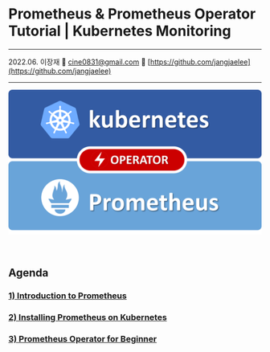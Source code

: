 # Prometheus & Prometheus Operator Tutorial | Kubernetes Monitoring

---

2022.06. 이장재    📧 cine0831@gmail.com     📂 [https://github.com/jangjaelee](https://github.com/jangjaelee)

---

![Prometheus_wallpaper.png](https://raw.githubusercontent.com/jangjaelee/tutorials-prometheus/main/img/Prometheus_wallpaper.png)

&nbsp;

## Agenda
### [**1) Introduction to Prometheus**](https://github.com/jangjaelee/tutorials-prometheus/wiki/1\)-Introduction-to-Prometheus)
### [**2) Installing Prometheus on Kubernetes**](https://github.com/jangjaelee/tutorials-prometheus/wiki/2\)-Installing-Prometheus-on-Kubernetes)
### [**3) Prometheus Operator for Beginner**](https://github.com/jangjaelee/tutorials-prometheus/wiki/3\)-Prometheus-Operator-for-Beginner)
